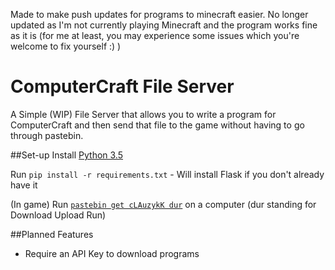 Made to make push updates for programs to minecraft easier. No longer updated as I'm not currently playing Minecraft and the program works fine as it is (for me at least, you may experience some issues which you're welcome to fix yourself :) )


# ComputerCraft File Server

A Simple (WIP) File Server that allows you to write a program for ComputerCraft and then send that file to the game without having to go through pastebin. 

##Set-up
Install [Python 3.5](https://www.python.org/downloads/)

Run ```pip install -r requirements.txt``` - Will install Flask if you don't already have it

(In game) Run [```pastebin get cLAuzykK dur```](http://pastebin.com/cLAuzykK) on a computer (dur standing for Download Upload Run)


##Planned Features
- Require an API Key to download programs
 


